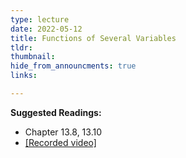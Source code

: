 ```yaml
---
type: lecture
date: 2022-05-12
title: Functions of Several Variables
tldr: 
thumbnail: 
hide_from_announcments: true
links: 

---
```

**Suggested Readings:**
- Chapter 13.8, 13.10
- [[Recorded video]](https://youtube.com/playlist?list=PLHNZtBNWQ-87C9DwYvl2Umz-c7201mlPm)
